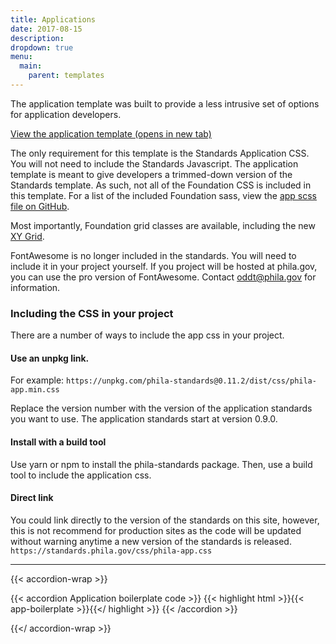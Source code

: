 ```yaml
---
title: Applications
date: 2017-08-15
description:
dropdown: true
menu:
  main:
    parent: templates
---
```


The application template was built to provide a less intrusive set of options for application developers.

<a href="/templates/app-preview/" target="blank" class="button">View the application template (opens in new tab)</a>

The only requirement for this template is the Standards Application CSS. You will not need to include the Standards Javascript. The application template is meant to give developers a trimmed-down version of the Standards template. As such, not all of the Foundation CSS is included in this template. For a list of the included Foundation sass, view the <a href="https://github.com/CityOfPhiladelphia/standards/blob/master/src/sass/phila-app.scss" class="external">app scss file on GitHub</a>.

Most importantly, Foundation grid classes are available, including the new <a href="http://foundation.zurb.com/sites/docs/xy-grid.html" class="external">XY Grid</a>.

<p class="callout">FontAwesome is no longer included in the standards. You will need to include it in your project yourself. If you project will be hosted at phila.gov, you can use the pro version of FontAwesome. Contact <a href="mailto:oddt@phila.gov">oddt@phila.gov</a> for information.</p>

### Including the CSS in your project

There are a number of ways to include the app css in your project.

#### Use an unpkg link.
For example: `https://unpkg.com/phila-standards@0.11.2/dist/css/phila-app.min.css`

Replace the version number with the version of the application standards you want to use. The application standards start at version 0.9.0.

#### Install with a build tool
Use yarn or npm to install the phila-standards package. Then, use a build tool to include the application css.  

#### Direct link
You could link directly to the version of the standards on this site, however, this is not recommend for production sites as the code will be updated without warning anytime a new version of the standards is released.  `https://standards.phila.gov/css/phila-app.css`

---

{{< accordion-wrap >}}

{{< accordion Application boilerplate code >}}
  {{< highlight html >}}{{< app-boilerplate >}}{{</ highlight >}}
{{< /accordion >}}

{{</ accordion-wrap >}}
